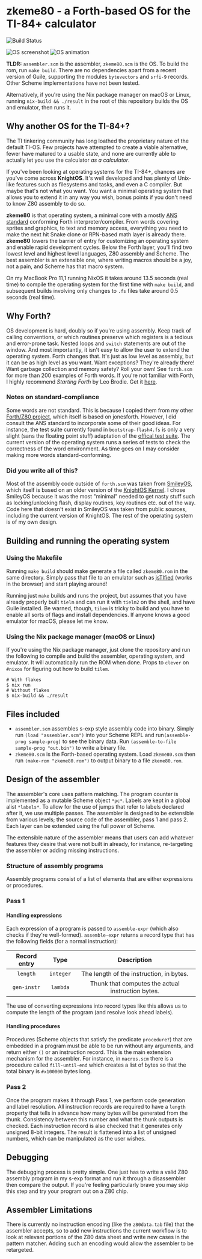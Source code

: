 # zkeme80 - a Forth-based OS for the TI-84+ calculator
![Build Status](https://github.com/siraben/zkeme80/workflows/Build/badge.svg)

![OS screenshot](screenshot.png)
![OS animation](demo.gif)

**TLDR:** `assembler.scm` is the assembler, `zkeme80.scm` is the OS.
To build the rom, run `make build`.  There are no dependencies apart
from a recent version of Guile, supporting the modules `bytevectors`
and `srfi-9` records.  Other Scheme implementations have not been
tested.

Alternatively, if you're using the Nix package manager on macOS or
Linux, running `nix-build && ./result` in the root of this repository
builds the OS and emulator, then runs it.

## Why another OS for the TI-84+?
The TI tinkering community has long loathed the proprietary nature of
the default TI-OS.  Few projects have attempted to create a viable
alternative, fewer have matured to a usable state, and none are
currently able to actually let you use the calculator *as a
calculator*.

If you've been looking at operating systems for the TI-84+, chances
are you've come across **KnightOS**.  It's well developed and has
plenty of Unix-like features such as filesystems and tasks, and even a
C compiler.  But maybe that's not what you want.  You want a minimal
operating system that allows you to extend it in any way you wish,
bonus points if you don't need to know Z80 assembly to do so.

**zkeme80** is that operating system, a minimal core with a mostly
[ANS standard](https://forth-standard.org/standard/words) conforming
Forth interpreter/compiler.  From words covering sprites and graphics,
to text and memory access, everything you need to make the next hit
Snake clone or RPN-based math layer is already there.  **zkeme80**
lowers the barrier of entry for customizing an operating system and
enable rapid development cycles.  Below the Forth layer, you'll find
two lowest level and highest level languages, Z80 assembly and Scheme.
The best assembler is an extensible one, where writing macros should
be a joy, not a pain, and Scheme has that macro system.

On my MacBook Pro 11,1 running NixOS it takes around 13.5 seconds
(real time) to compile the operating system for the first time with
`make build`, and subsequent builds involving only changes to `.fs`
files take around 0.5 seconds (real time).

## Why Forth?
OS development is hard, doubly so if you're using assembly.  Keep
track of calling conventions, or which routines preserve which
registers is a tedious and error-prone task.  Nested loops and
`switch` statements are out of the window.  And most importantly, it
isn't easy to allow the user to extend the operating system.  Forth
changes that.  It's just as low level as assembly, but it can be as
high level as you want.  Want exceptions?  They're already there!
Want garbage collection and memory safety?  Roll your own!  See
`forth.scm` for more than 200 examples of Forth words.  If you're not
familiar with Forth, I highly recommend *Starting Forth* by Leo
Brodie.  Get it [here](https://www.forth.com/starting-forth/).

### Notes on standard-compliance
Some words are not standard.  This is because I copied them from my
other [Forth/Z80 project](https://github.com/siraben/ti84-forth),
which itself is based on jonesforth.  However, I did consult the ANS
standard to incorporate some of their good ideas.  For instance, the
test suite currently found in `bootstrap-flash4.fs` is only a very
slight (sans the floating point stuff) adaptation of the [offical test
suite](www.forth200x.org/tests/ttester.fs).  The current version of
the operating system runs a series of tests to check the correctness
of the word environment.  As time goes on I may consider making more
words standard-conforming.

### Did you write all of this?
Most of the assembly code outside of `forth.scm` was taken from
[SmileyOS](https://www.ticalc.org/archives/files/fileinfo/442/44227.html),
which itself is based on an older version of the [KnightOS
Kernel](https://github.com/knightos/kernel).  I chose SmileyOS because
it was the most "minimal" needed to get nasty stuff such as
locking/unlocking flash, display routines, key routines etc. out of
the way.  Code here that doesn't exist in SmileyOS was taken from
public sources, including the current version of KnightOS.  The rest
of the operating system is of my own design.


## Building and running the operating system
### Using the Makefile
Running `make build` should make generate a file called `zkeme80.rom`
in the same directory.  Simply pass that file to an emulator such as
[jsTIfied](https://www.cemetech.net/projects/jstified/) (works in the
browser) and start playing around!

Running just `make` builds and runs the project, but assumes that you
have already properly built `tielm` and can run it with `tielm2` on
the shell, and have Guile installed.  Be warned, though, `tilem` is
tricky to build and you have to enable all sorts of flags and install
dependencies.  If anyone knows a good emulator for macOS, please let
me know.

### Using the Nix package manager (macOS or Linux)
If you're using the Nix package manager, just clone the repository and
run the following to compile and build the assembler, operating
system, and emulator.  It will automatically run the ROM when done.
Props to `clever` on `#nixos` for figuring out how to build `tilem`.

```shell
# With flakes
$ nix run
# Without flakes
$ nix-build && ./result
```

## Files included
- `assembler.scm` assembles s-exp style assembly code into binary.  Simply
  run `(load "assembler.scm")` into your Scheme REPL and
  run`(assemble-prog sample-prog)` to see the binary data.  Run
  `(assemble-to-file sample-prog "out.bin")` to write a binary file.
- `zkeme80.scm` is the Forth-based operating system.  Load
  `zkeme80.scm` then run `(make-rom "zkeme80.rom")` to output binary
  to a file `zkeme80.rom`.

## Design of the assembler
The assembler's core uses pattern matching.  The program counter is
implemented as a mutable Scheme object `*pc*`.  Labels are kept in a
global alist `*labels*`.  To allow for the use of jumps that refer to
labels declared after it, we use multiple passes.  The assembler is
designed to be extensible from various levels; the source code of the
assembler, pass 1 and pass 2.  Each layer can be extended using the
full power of Scheme.

The extensible nature of the assembler means that users can add
whatever features they desire that were not built in already, for
instance, re-targeting the assembler or adding missing instructions.

### Structure of assembly programs
Assembly programs consist of a list of elements that are either
expressions or procedures.

### Pass 1
#### Handling expressions
Each expression of a program is passed to `assemble-expr` (which also
checks if they're well-formed).  `assemble-expr` returns a record
type that has the following fields (for a normal instruction):

| Record entry | Type      | Description                                       |
| :-:          | :-:       | :-:                                               |
| `length`     | `integer` | The length of the instruction, in bytes.          |
| `gen-instr`  | `lambda`  | Thunk that computes the actual instruction bytes. |

The use of converting expressions into record types like this allows
us to compute the length of the program (and resolve look ahead
labels).

#### Handling procedures
Procedures (Scheme objects that satisfy the predicate `procedure?`)
that are embedded in a program must be able to be run without any
arguments, and return either `()` or an instruction record.  This is
the main extension mechanism for the assembler.  For instance, in
`macros.scm` there is a procedure called `fill-until-end` which
creates a list of bytes so that the total binary is `#x100000` bytes
long.

### Pass 2
Once the program makes it through Pass 1, we perform code generation
and label resolution.  All instruction records are required to have a
`length` property that tells in advance how many bytes will be
generated from the thunk.  Consistency between this number and what
the thunk outputs is checked.  Each instruction record is also checked
that it generates only unsigned 8-bit integers.  The result is
flattened into a list of unsigned numbers, which can be manipulated as
the user wishes.

## Debugging
The debugging process is pretty simple.  One just has to write a valid
Z80 assembly program in my s-exp format and run it through a
disassembler then compare the output.  If you're feeling particularly
brave you may skip this step and try your program out on a Z80 chip.

## Assembler Limitations
There is currently no instruction encoding (like the `z80data.tab`
file) that the assembler accepts, so to add new instructions the
current workflow is to look at relevant portions of the Z80 data sheet
and write new cases in the pattern matcher.  Adding such an encoding
would allow the assembler to be retargeted.
